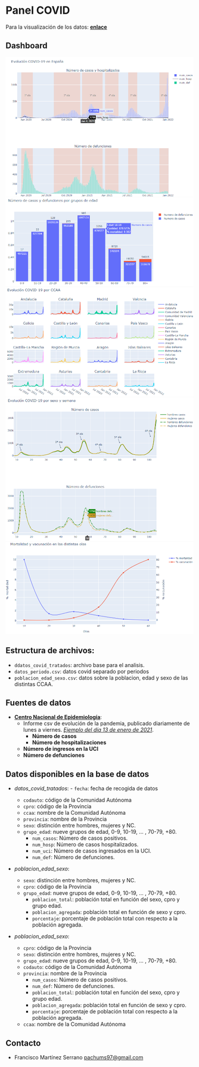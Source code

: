 # Panel COVID
Para la visualización de los datos: **[enlace](https://nbviewer.org/github/pachums/python_projects/blob/main/Covid_19/resumen_covid.ipynb)**


## Dashboard

![datos temporales](imagenes/datos_temporal.png)
![datos por grupo de edad](imagenes/datos_gedad.png)
![datos por ccaa](imagenes/datos_ccaa.png)
![datos por sexo y semana](imagenes/datos_sexo.png)
![mortalidad y vacunación](imagenes/mortalidad_vacunacion.png)


## Estructura de archivos:
- `ddatos_covid_tratados`: archivo base para el analisis.
- `datos_periodo.csv`: datos covid separado por periodos
- `poblacion_edad_sexo.csv`: datos sobre la poblacion, edad y sexo de las distintas CCAA.


## Fuentes de datos
- **[Centro Nacional de Epidemiología](https://cnecovid.isciii.es/)**:
    - Informe csv de evolución de la pandemia, publicado diariamente de lunes a viernes. *[Ejemplo del día 13 de enero de 2021](https://cnecovid.isciii.es/covid19/resources/casos_hosp_uci_def_sexo_edad_provres.csv)*.
        - **Número de casos**
        - **Número de hospitalizaciones**
	- **Número de ingresos en la UCI**
	- **Número de defunciones**
    

## Datos disponibles en la base de datos
- *datos_covid_tratados*:
        - `fecha`: fecha de recogida de datos
	- `codauto`: código de la Comunidad Autónoma
	- `cpro`: código de la Provincia
	- `ccaa`: nombre de la Comunidad Autónoma
	- `provincia`: nombre de la Provincia
	- `sexo`: distinción entre hombres, mujeres y NC.
	- `grupo_edad`: nueve grupos de edad, 0-9, 10-19, ... , 70-79, +80.
        - `num_casos`: Número de casos positivos.
        - `num_hosp`: Número de casos hospitalizados.
        - `num_uci`: Número de casos ingresados en la UCI.
        - `num_def`: Número de defunciones.

- *poblacion_edad_sexo*:
	- `sexo`: distinción entre hombres, mujeres y NC.
	- `cpro`: código de la Provincia
	- `grupo_edad`: nueve grupos de edad, 0-9, 10-19, ... , 70-79, +80.
        - `poblacion_total`: población total en función del sexo, cpro y grupo edad.
        - `poblacion_agregada`: población total en función de sexo y cpro.
        - `porcentaje`: porcentaje de población total con respecto a la población agregada.

- *poblacion_edad_sexo*:
	- `cpro`: código de la Provincia
	- `sexo`: distinción entre hombres, mujeres y NC.
	- `grupo_edad`: nueve grupos de edad, 0-9, 10-19, ... , 70-79, +80.
	- `codauto`: código de la Comunidad Autónoma
	- `provincia`: nombre de la Provincia
        - `num_casos`: Número de casos positivos.
        - `num_def`: Número de defunciones.
        - `poblacion_total`: población total en función del sexo, cpro y grupo edad.
        - `poblacion_agregada`: población total en función de sexo y cpro.
        - `porcentaje`: porcentaje de población total con respecto a la población agregada.
	- `ccaa`: nombre de la Comunidad Autónoma

## Contacto 
- Francisco Martínez Serrano <pachums97@gmail.com>